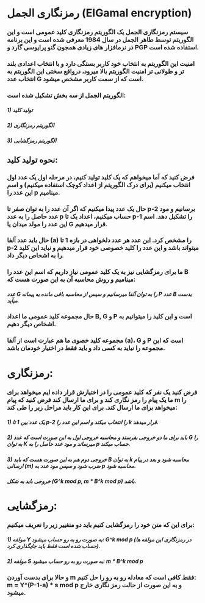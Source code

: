 # رمزنگاری الجمل (ElGamal encryption)
### سیستم رمزنگاری الجمل یک الگوریتم رمزنگاری کلید عمومی است و این الگوریتم توسط طاهر الجمل در سال 1984 معرفی شده است و این برنامه در نرمافزار های زیادی همجون گنو پرایوسی گارد و PGP استفاده شده است.
### امنیت این الگوریتم به انتخاب خود کاربر بستگی دارد و با انتخاب اعدادی بلند تر و طولانی تر امنیت الگوریتم بالا میرود، درواقع سختی این الگوریتم به انتخاب عدد G است که از سمت کاربر مشخص میشود.
### الگوریتم الجمل از سه بخش تشکیل شده است: 
##### 1) تولید کلید
##### 2) الگوریتم رمزنگاری 
##### 3) الگوریتم رمزگشایی

## نحوه تولید کلید:
### فرض کنید که آما میخواهم که یک کلید تولید کنیم، در مرحله اول یک عدد اول انتخاب میکنیم (برای درک الگوریتم از اعداد کوچک استفاده میکنیم) و اسم این عدد را p مینامیم.
### حال یک عدد پیدا میکنیم که اگر آن عدد را به توان صفر تا p-2 برسانیم و مود عدد حاصل را به عدد p حساب میکنیم، اعداد یک تا p-1 را تشکیل دهد. اسم این عدد را مولد میدان یا G قرار میدهیم.
### حال باید عدد آلفا (a) را مشخص کرد. این عدد هر عدد دلخواهی در بازه 1 تا p-2 میتواند باشد و این عدد را کلید خصوصی خود قرار میدهیم و نباید این کلید را به اشخاص دیگر داد.
### ما برای رمزگشایی نیز به یک کلید عمومی نیاز داریم که اسم این عدد را B مینامیم و روش محاسبه آن به این صورت هست که: 
##### عدد G را به توان آلفا میرسانیم و سپس از محاسبه باقی مانده به پیمانه P عدد B بدست میآید.
### حال مجموعه کلید عمومی ما اعداد B, G و P است و این کلید را میتوانیم به اشخاص دیگر دهیم.
### مجموعه کلید خصوی ما هم عبارت است از آلفا (a)، G و P است که این مجموعه را نباید به کسی داد و باید فقط در اختیار خودمان باشد.

# رمزنگاری:
### فرض کنید یک نفر که کلید عمومی را در اختیارش قرار داده ایم میخواهد برای ما یک پیام را رمز نگاری کند و برای ما ارسال کند فرض کنید که پیام m را میخواهد برای ما ارسال کند. برای این کار باید مراحل زیر را طی کند:
##### 1) یک عدد بین 1 تا p-2 را انتخاب میکند و اسم این عدد را k قرار میدهد.
##### 2) باید برای ما دو خروجی بفرستد و محاسبه خروجی اول به این صورت است که عدد G را به توان K میرساند و مود عدد حاصل را به p حساب میکند.
##### 3) خروجی دوم هم به این صورت هست که باید B به توان k محاسبه شود و بعد در پیام ارسالی (m) ضرب شود و سپس مود عدد به p محاسبه شود.
#####    خروجی باید به شکل (G^k mod p, m * B^k mod p) باشد.

# رمزگشایی:
### برای این که متن خود را رمزگشایی کنیم باید دو متغییر زیر را تعریف میکنیم:
##### 1) مولفه Y به صورت رو به رو حساب میشود: G^k mod p (در رمزنگاری این مولفه ها حساب شده است فقط باید جایگذاری کرد).
##### 2) مولفه S به صورت رو به رو حساب میشود: m * B^k mod p
### و حالا برای بدست آوردن m فقط کافی است که معادله رو به رو را حل کنیم:  m = Y^(P-1-a) * s mod p و به این صورت از حالت رمز نگاری خارج میشود.
